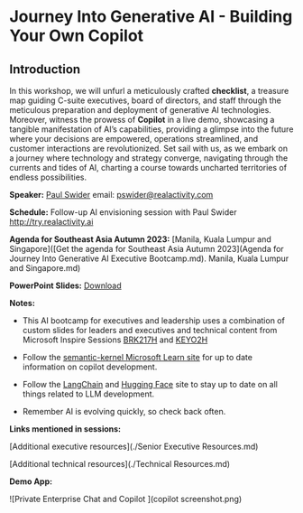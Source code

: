# Journey Into Generative AI - Building Your Own Copilot
## Introduction

In this workshop, we will unfurl a meticulously crafted **checklist**, a treasure map guiding C-suite executives, board of directors, and staff through the meticulous preparation and deployment of generative AI technologies. Moreover, witness the prowess of **Copilot** in a live demo, showcasing a tangible manifestation of AI’s capabilities, providing a glimpse into the future where your decisions are empowered, operations streamlined, and customer interactions are revolutionized. Set sail with us, as we embark on a journey where technology and strategy converge, navigating through the currents and tides of AI, charting a course towards uncharted territories of endless possibilities.

**Speaker:** [Paul Swider](https://www.linkedin.com/in/pswider/) email: pswider@realactivity.com

**Schedule:** Follow-up AI envisioning session with Paul Swider http://try.realactivity.ai

**Agenda for Southeast Asia Autumn 2023:** [Manila, Kuala Lumpur and Singapore]([Get the agenda for Southeast Asia Autumn 2023](Agenda for Journey Into Generative AI Executive Bootcamp.md). Manila, Kuala Lumpur and Singapore.md)

**PowerPoint Slides:** [Download](https://www.linkedin.com/smart-links/AQF3zmjJZyYikQ)

**Notes:**

- This AI bootcamp for executives and leadership uses a combination of custom slides for leaders and executives and technical content from Microsoft Inspire Sessions [BRK217H](https://build.microsoft.com/en-US/sessions/31e11443-70d3-4020-8c8c-0a654bccd233?source=sessions) and [KEYO2H](https://build.microsoft.com/en-US/sessions/bb8f9d99-0c47-404f-8212-a85fffd3a59d?source=sessions)
- Follow the [semantic-kernel Microsoft Learn site](https://learn.microsoft.com/en-us/semantic-kernel/overview/) for up to date information on copilot development.

- Follow the [LangChain](https://docs.langchain.com/docs/)  and [Hugging Face](https://huggingface.co/) site to stay up to date on all things related to LLM development.
- Remember AI is evolving quickly, so check back often.

**Links mentioned in sessions:**

[Additional executive resources](./Senior Executive Resources.md)

[Additional technical resources](./Technical Resources.md)



**Demo App:**

![Private Enterprise Chat and Copilot ](copilot screenshot.png)



